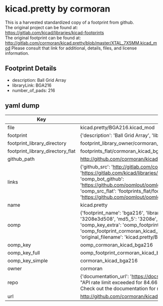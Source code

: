 # kicad.pretty by cormoran  
This is a harvested standardized copy of a footprint from github.  
The original project can be found at:  
https://gitlab.com/kicad/libraries/kicad-footprints  
The original footprint can be found at:
http://gitlab.com/cormoran/kicad.pretty/blob/master/XTAL_7X5MM.kicad_mod
Please consult that link for additional, details, files, and license information.  
## Footprint Details
* description: Ball Grid Array  
* libraryLink: BGA216  
* number_of_pads: 216  
## yaml dump  
| Key | Value |  
| --- | --- |  
| file | kicad.pretty/BGA216.kicad_mod |  
| footprint | {'description': 'Ball Grid Array', 'libraryLink': 'BGA216', 'number_of_pads': 216} |  
| footprint_library_directory | footprint_library_owner/cormoran_kicad.pretty |  
| footprint_library_directory_flat | footprints_flat/cormoran_kicad_bga216/working |  
| github_path | http://github.com/cormoran/kicad.pretty/blob/master/BGA216.kicad_mod |  
| links | {'github_src': 'http://gitlab.com/cormoran/kicad.pretty/blob/master/XTAL_7X5MM.kicad_mod', 'github_src_repo': 'https://gitlab.com/kicad/libraries/kicad-footprints', 'oomp_bot': 'footprints/cormoran_kicad_bga216/working', 'oomp_bot_github': 'https://github.com/oomlout/oomlout_oomp_footprint_bot/tree/main/footprints/cormoran_kicad_bga216/working', 'oomp_src_flat': 'footprints_flat/footprints_flat/cormoran_kicad_bga216/working', 'oomp_src_flat_github': 'https://github.com/oomlout/oomlout_oomp_footprint_src/tree/main/footprints_flat/cormoran_kicad_bga216/working'} |  
| name | kicad.pretty |  
| oomp | {'footprint_name': 'bga216', 'library_name': 'kicad', 'md5': '3208e3d508f4c546974a9cfb580b9119', 'md5_10': '3208e3d508', 'md5_5': '3208e', 'md5_6': '3208e3', 'oomp_key': 'oomp_cormoran_kicad_bga216', 'oomp_key_extra': 'oomp_footprint_cormoran_kicad_bga216', 'oomp_key_full': 'oomp_footprint_cormoran_kicad_bga216_3208e3', 'oomp_key_simple': 'cormoran_kicad_bga216', 'original_filename': 'kicad.pretty/BGA216.kicad_mod', 'owner_name': 'cormoran'} |  
| oomp_key | oomp_cormoran_kicad_bga216 |  
| oomp_key_full | oomp_footprint_cormoran_kicad_bga216 |  
| oomp_key_simple | cormoran_kicad_bga216 |  
| owner | cormoran |  
| repo | {'documentation_url': 'https://docs.github.com/rest/overview/resources-in-the-rest-api#rate-limiting', 'message': "API rate limit exceeded for 84.66.173.59. (But here's the good news: Authenticated requests get a higher rate limit. Check out the documentation for more details.)"} |  
| url | http://github.com/cormoran/kicad.pretty |  

